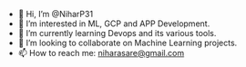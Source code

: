 - 👋 Hi, I’m @NiharP31
- 👀 I’m interested in ML, GCP and APP Development.
- 🌱 I’m currently learning Devops and its various tools.
- 💞️ I’m looking to collaborate on Machine Learning projects.
- 📫 How to reach me: niharasare@gmail.com

<!---
NiharP31/NiharP31 is a ✨ special ✨ repository because its `README.md` (this file) appears on your GitHub profile.
You can click the Preview link to take a look at your changes.
--->
